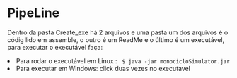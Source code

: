 # PipeLine

  Dentro da pasta Create_exe há 2 arquivos e uma pasta um dos arquivos é o códig lido em assemble, o outro é um ReadMe e
  o último é um executável, para executar o executável faça:
  
  <li>
    Para rodar o executável em Linux : 
  <code> $ java -jar monocicloSimulator.jar</code>
  </li>
  <li>
    Para executar em Windows:
    click duas vezes no executavel
  </li>

